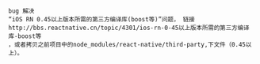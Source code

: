 ####
	bug 解决 
	“iOS RN 0.45以上版本所需的第三方编译库(boost等)”问题， 链接http://bbs.reactnative.cn/topic/4301/ios-rn-0-45以上版本所需的第三方编译库-boost等
	，或者拷贝之前项目中的node_modules/react-native/third-party,下文件（0.45以上）。
	
